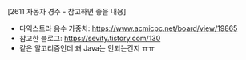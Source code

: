 [2611 자동자 경주 - 참고하면 좋을 내용]
- 다익스트라 음수 가중치: https://www.acmicpc.net/board/view/19865
- 참고한 블로그: https://sevity.tistory.com/130
- 같은 알고리즘인데 왜 Java는 안되는건지 ㅠㅠ
